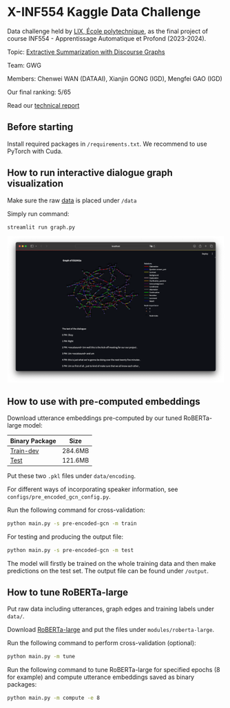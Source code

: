 # X-INF554 Kaggle Data Challenge

Data challenge held by [LIX, École polytechnique](https://www.lix.polytechnique.fr), as the final project of course INF554 - Apprentissage Automatique et Profond (2023-2024).

Topic: [Extractive Summarization with Discourse Graphs](https://www.kaggle.com/competitions/inf554-extractive-summarization-2023/overview)

Team: GWG

Members: Chenwei WAN (DATAAI), Xianjin GONG (IGD), Mengfei GAO (IGD)

Our final ranking: 5/65

Read our [technical report](https://github.com/cw-wan/X-INF554-DataChallenge-GWG/blob/master/report.pdf)

## Before starting

Install required packages in `/requirements.txt`. We recommend to use PyTorch with Cuda.

## How to run interactive dialogue graph visualization

Make sure the raw [data](https://www.kaggle.com/competitions/inf554-extractive-summarization-2023/data) is placed under `/data`

Simply run command:

```bash
streamlit run graph.py
```

![img.png](viz.png)

## How to use with pre-computed embeddings

Download utterance embeddings pre-computed by our tuned RoBERTa-large model:

| Binary Package                                                                                     | Size    |
|----------------------------------------------------------------------------------------------------|---------|
| [Train-dev](https://drive.google.com/file/d/1RY5aRUCezixco-Xy1rBVMjORnoIPuPLH/view?usp=drive_link) | 284.6MB |
| [Test](https://drive.google.com/file/d/13WViF-bhfJd69fGw_wkuktrpiu8yF4nq/view?usp=drive_link)      | 121.6MB |

Put these two `.pkl` files under `data/encoding`.

For different ways of incorporating speaker information, see `configs/pre_encoded_gcn_config.py`.

Run the following command for cross-validation:

```bash
python main.py -s pre-encoded-gcn -m train
```

For testing and producing the output file:

```bash
python main.py -s pre-encoded-gcn -m test
```

The model will firstly be trained on the whole training data and then make predictions on the test set. The output file
can be found under `/output`.

## How to tune RoBERTa-large

Put raw data including utterances, graph edges and training labels under `data/`.

Download [RoBERTa-large](https://huggingface.co/roberta-large/tree/main) and put the files
under `modules/roberta-large`.

Run the following command to perform cross-validation (optional):

```bash
python main.py -m tune
```

Run the following command to tune RoBERTa-large for specified epochs (8 for example) and compute utterance embeddings
saved as binary packages:

```bash
python main.py -m compute -e 8
```
